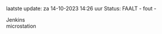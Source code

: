 laatste update: 
za 14-10-2023 14:26   uur 
Status: FAALT - fout - 
<div class="service R">Jenkins</div><div class="service Y">microstation</div>